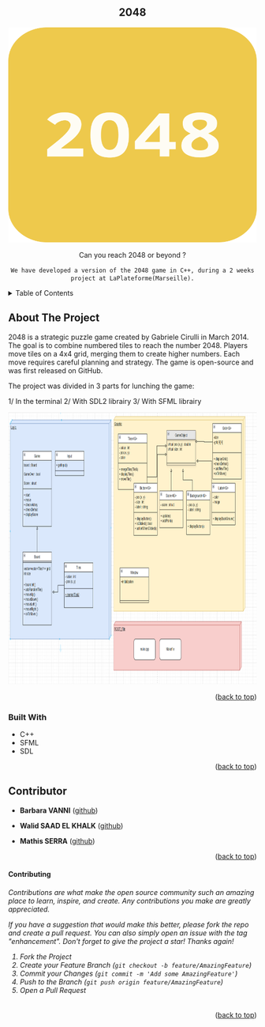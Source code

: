 <a name="readme-top"></a>



<!-- PROJECT SHIELDS -->
<!--
*** I'm using markdown "reference style" links for readability.
*** Reference links are enclosed in brackets [ ] instead of parentheses ( ).
*** See the bottom of this document for the declaration of the reference variables
*** for contributors-url, forks-url, etc. This is an optional, concise syntax you may use.
*** https://www.markdownguide.org/basic-syntax/#reference-style-links
-->


<!-- PROJECT LOGO -->
<br />
<div align="center">
  <h2 align="center">2048</h2>
  <a href="https://github.com/barbara-vanni/CPPSDL">
    <img src="assets/images/2048_logo.png" alt="Logo" width="539" height="435">
  </a>


  <p align="center">
    Can you reach 2048 or beyond ? 

    We have developed a version of the 2048 game in C++, during a 2 weeks project at LaPlateforme(Marseille).

  </p>
</div>



<!-- TABLE OF CONTENTS -->
<details>
  <summary>Table of Contents</summary>
  <ol>
    <li>
      <a href="#about-the-project">About The Project</a>
      <ul>
        <li><a href="#built-with">Built With</a></li>
      </ul>
    </li>
    <li><a href="#contributor">Contributor</a></li>
    <ul>
        <li><a href="#contributing">Contributing</a></li>
    </ul>
  </ol>
</details>



<!-- ABOUT THE PROJECT -->
## About The Project

2048 is a strategic puzzle game created by Gabriele Cirulli in March 2014.
The goal is to combine numbered tiles to reach the number 2048.
Players move tiles on a 4x4 grid, merging them to create higher numbers.
Each move requires careful planning and strategy. The game is open-source and was first released on GitHub.

The project was divided in 3 parts for lunching the game: 

1/ In the terminal
2/ With SDL2 librairy
3/ With SFML librairy 


<img src="assets/images/diagram_class.png" alt="UML_diagram" width="900" height="550">

<p align="right">(<a href="#readme-top">back to top</a>)</p>



### Built With

* C++ 
* SFML
* SDL

<p align="right">(<a href="#readme-top">back to top</a>)</p>





<!-- CONTACT -->
## Contributor

- **Barbara VANNI** (<a href="https://github.com/barbara-vanni">github</a>)

- **Walid SAAD EL KHALK** (<a href="https://github.com/walid-saadelkhalk">github</a>)

- **Mathis SERRA** (<a href="https://github.com/mathis-serra">github</a>)


<p align="right">(<a href="#readme-top">back to top</a>)</p>


<!-- CONTRIBUTING -->
#### Contributing

<h6>
Contributions are what make the open source community such an amazing place to learn, inspire, and create. Any contributions you make are greatly appreciated.

If you have a suggestion that would make this better, please fork the repo and create a pull request. You can also simply open an issue with the tag "enhancement".
Don't forget to give the project a star! Thanks again!

1. Fork the Project
2. Create your Feature Branch (`git checkout -b feature/AmazingFeature`)
3. Commit your Changes (`git commit -m 'Add some AmazingFeature'`)
4. Push to the Branch (`git push origin feature/AmazingFeature`)
5. Open a Pull Request
</h6>

<p align="right">(<a href="#readme-top">back to top</a>)</p>